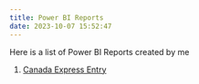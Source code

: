 ```yaml
---
title: Power BI Reports
date: 2023-10-07 15:52:47
---
```


Here is a list of Power BI Reports created by me

1. [Canada Express Entry](/2023/10/07/Canada-Express-Entry-Summary/)